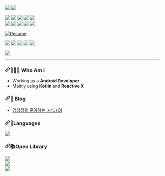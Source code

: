 
<a href="https://sieunju.github.io"><img src="https://img.shields.io/badge/-AbountMe-111111?style=flat&logo=GitHub"/></a> 
<a href="https://gitlab.qtzz.synology.me/hmju"><img src="https://img.shields.io/badge/-GitLab-FA7343?style=flat&logo=Gitlab"/></a> 

  <img src="https://img.shields.io/badge/-Android%20Studio-d7fce8?style=flat&logo=AndroidStudio"/> 
  <img src="https://img.shields.io/badge/-VS%20Code-blueviolet?style=flat&logo=VisualStudioCode"/> 
  <img src="https://img.shields.io/badge/-Jenkins-white?style=flat&logo=Jenkins"/> 
  <img src="https://img.shields.io/badge/-Java-007396?style=flat-square&logo=Java"/> 
  <img src="https://img.shields.io/badge/-Kotlin-F54E1A?style=flat&logo=Kotlin"/><br>
  <img src="https://img.shields.io/badge/-JavaScript-E34F26?style=flat&logo=JavaScript"/> 
  <img src="https://img.shields.io/badge/-Android-d7fce8?style=flat&logo=Android"/> 
  <img src="https://img.shields.io/badge/-ReactiveX-B7178C?style=flat&logo=ReactiveX"/> 
  <img src="https://img.shields.io/badge/-Node.js-d1f5ce?style=flat&logo=Node.js"/> 
  <img src="http://img.shields.io/badge/-Docker-CFE0F4?style=flat&logo=Docker"/>


 <div data-target="readme-toc.content" class="Box-body px-5 pb-5">
          <article class="markdown-body entry-content container-lg" itemprop="text"><p dir="auto"><a href="https://spurious-sleet-316.notion.site/who-am-I-dffab2bd47ef4b5fb57ed8d8bdaf118c" rel="nofollow"><img src="https://camo.githubusercontent.com/1b07a9ef4b23d42e92ee540f4f8615e20aafe4fb57d7ddbb5622c539d70597a1/68747470733a2f2f696d672e736869656c64732e696f2f62616467652f526573756d652d4e6f74696f6e2d6f72616e67653f7374796c653d666c61742d737175617265" alt="Resume" style="max-width: 100%;"></a></p>
<p dir="auto">
  <a target="_blank" rel="noopener noreferrer" href="https://camo.githubusercontent.com/0c7394a8d22868ccbec6e5ad388bc776c663740dbf6884c8729af1f0bf817f7f/68747470733a2f2f696d672e736869656c64732e696f2f62616467652f2d4a6176612d3030373339363f7374796c653d666f722d7468652d6261646765266c6f676f3d4a617661"><img src="https://camo.githubusercontent.com/0c7394a8d22868ccbec6e5ad388bc776c663740dbf6884c8729af1f0bf817f7f/68747470733a2f2f696d672e736869656c64732e696f2f62616467652f2d4a6176612d3030373339363f7374796c653d666f722d7468652d6261646765266c6f676f3d4a617661" data-canonical-src="https://img.shields.io/badge/-Java-007396?style=for-the-badge&amp;logo=Java" style="max-width: 100%;"></a> 
  <a target="_blank" rel="noopener noreferrer" href="https://camo.githubusercontent.com/1854be13b1b643c7331b810eb9ebf7360111ec54609e98c80403ffa99ccd5652/68747470733a2f2f696d672e736869656c64732e696f2f62616467652f537072696e672d3644423333463f7374796c653d666f722d7468652d6261646765266c6f676f3d537072696e67266c6f676f436f6c6f723d7768697465"><img src="https://camo.githubusercontent.com/1854be13b1b643c7331b810eb9ebf7360111ec54609e98c80403ffa99ccd5652/68747470733a2f2f696d672e736869656c64732e696f2f62616467652f537072696e672d3644423333463f7374796c653d666f722d7468652d6261646765266c6f676f3d537072696e67266c6f676f436f6c6f723d7768697465" data-canonical-src="https://img.shields.io/badge/Spring-6DB33F?style=for-the-badge&amp;logo=Spring&amp;logoColor=white" style="max-width: 100%;"></a> 
  <a target="_blank" rel="noopener noreferrer" href="https://camo.githubusercontent.com/14bc04114e03c7359b651d7bb82f05cece617bd85476a70242367c646bde217a/68747470733a2f2f696d672e736869656c64732e696f2f62616467652f4d7973716c2d3434373941313f7374796c653d666f722d7468652d6261646765266c6f676f3d4d7973716c266c6f676f436f6c6f723d7768697465"><img src="https://camo.githubusercontent.com/14bc04114e03c7359b651d7bb82f05cece617bd85476a70242367c646bde217a/68747470733a2f2f696d672e736869656c64732e696f2f62616467652f4d7973716c2d3434373941313f7374796c653d666f722d7468652d6261646765266c6f676f3d4d7973716c266c6f676f436f6c6f723d7768697465" data-canonical-src="https://img.shields.io/badge/Mysql-4479A1?style=for-the-badge&amp;logo=Mysql&amp;logoColor=white" style="max-width: 100%;"></a> 
  <a target="_blank" rel="noopener noreferrer" href="https://camo.githubusercontent.com/f12073d90fdedbf5a585fe6a37b7ad1cfc125123b0ee80081d1e741109e628c4/68747470733a2f2f696d672e736869656c64732e696f2f62616467652f4a6176617363726970742d4637444631453f7374796c653d666f722d7468652d6261646765266c6f676f3d4a617661736372697074266c6f676f436f6c6f723d626c61636b"><img src="https://camo.githubusercontent.com/f12073d90fdedbf5a585fe6a37b7ad1cfc125123b0ee80081d1e741109e628c4/68747470733a2f2f696d672e736869656c64732e696f2f62616467652f4a6176617363726970742d4637444631453f7374796c653d666f722d7468652d6261646765266c6f676f3d4a617661736372697074266c6f676f436f6c6f723d626c61636b" data-canonical-src="https://img.shields.io/badge/Javascript-F7DF1E?style=for-the-badge&amp;logo=Javascript&amp;logoColor=black" style="max-width: 100%;"></a>
  <a target="_blank" rel="noopener noreferrer" href="https://camo.githubusercontent.com/91ae7af8be21f5f1051a609cb588f3299feb18ac4f1c5878a9a21b2ead7b3131/68747470733a2f2f696d672e736869656c64732e696f2f62616467652f4a51756572792d3037363941443f7374796c653d666f722d7468652d6261646765266c6f676f3d4a5175657279266c6f676f436f6c6f723d7768697465"><img src="https://camo.githubusercontent.com/91ae7af8be21f5f1051a609cb588f3299feb18ac4f1c5878a9a21b2ead7b3131/68747470733a2f2f696d672e736869656c64732e696f2f62616467652f4a51756572792d3037363941443f7374796c653d666f722d7468652d6261646765266c6f676f3d4a5175657279266c6f676f436f6c6f723d7768697465" data-canonical-src="https://img.shields.io/badge/JQuery-0769AD?style=for-the-badge&amp;logo=JQuery&amp;logoColor=white" style="max-width: 100%;"></a>
</p>
<p dir="auto">
  <a target="_blank" rel="noopener noreferrer" href="https://camo.githubusercontent.com/3f98f27163841fa6657110581e12389527e4d14f82b431e6ee839e7098379950/68747470733a2f2f6769746875622d726561646d652d73746174732e76657263656c2e6170702f6170693f757365726e616d653d6973656d616e672673686f775f69636f6e733d7472756526636f756e745f707269766174653d7472756526686964653d73746172732c636f6e7472696273"></a>
</p>
<img src="https://github-readme-stats.vercel.app/api?username=sieunju&show_icons=true&count_private=true&hide=stars,contribs" />

<hr>
<h3 dir="auto"><a id="user-content--who-am-i" class="anchor" aria-hidden="true" href="#-who-am-i"><svg class="octicon octicon-link" viewBox="0 0 16 16" version="1.1" width="16" height="16" aria-hidden="true"><path fill-rule="evenodd" d="M7.775 3.275a.75.75 0 001.06 1.06l1.25-1.25a2 2 0 112.83 2.83l-2.5 2.5a2 2 0 01-2.83 0 .75.75 0 00-1.06 1.06 3.5 3.5 0 004.95 0l2.5-2.5a3.5 3.5 0 00-4.95-4.95l-1.25 1.25zm-4.69 9.64a2 2 0 010-2.83l2.5-2.5a2 2 0 012.83 0 .75.75 0 001.06-1.06 3.5 3.5 0 00-4.95 0l-2.5 2.5a3.5 3.5 0 004.95 4.95l1.25-1.25a.75.75 0 00-1.06-1.06l-1.25 1.25a2 2 0 01-2.83 0z"></path></svg></a><a id="user-content-️-breif" href="#️-breif"></a><g-emoji class="g-emoji" alias="woman_mechanic" fallback-src="https://github.githubassets.com/images/icons/emoji/unicode/1f469-1f527.png">👨🏽‍💻</g-emoji> Who Am I</h3>
<ul dir="auto">
<li>Working as a <strong>Android Developer</strong></li>
<li>Mainly using <strong>Kotlin</strong> and <strong>Reactive X</strong></li>
</ul>
<h3 dir="auto"><a id="user-content--blog" class="anchor" aria-hidden="true" href="#-blog"><svg class="octicon octicon-link" viewBox="0 0 16 16" version="1.1" width="16" height="16" aria-hidden="true"><path fill-rule="evenodd" d="M7.775 3.275a.75.75 0 001.06 1.06l1.25-1.25a2 2 0 112.83 2.83l-2.5 2.5a2 2 0 01-2.83 0 .75.75 0 00-1.06 1.06 3.5 3.5 0 004.95 0l2.5-2.5a3.5 3.5 0 00-4.95-4.95l-1.25 1.25zm-4.69 9.64a2 2 0 010-2.83l2.5-2.5a2 2 0 012.83 0 .75.75 0 001.06-1.06 3.5 3.5 0 00-4.95 0l-2.5 2.5a3.5 3.5 0 004.95 4.95l1.25-1.25a.75.75 0 00-1.06-1.06l-1.25 1.25a2 2 0 01-2.83 0z"></path></svg></a><a id="user-content-️-breif" href="#️-breif"></a><g-emoji class="g-emoji" alias="book" fallback-src="https://github.githubassets.com/images/icons/emoji/unicode/1f4d6.png">📖</g-emoji> Blog</h3>
<ul dir="auto">
<li><a href="https://jsieun73.tistory.com" rel="nofollow">임창정을 좋아하는 ㅅrㄴrOI</a></li>
</ul>
<h3 dir="auto"><a id="user-content--blog" class="anchor" aria-hidden="true" href="#-blog"><svg class="octicon octicon-link" viewBox="0 0 16 16" version="1.1" width="16" height="16" aria-hidden="true"><path fill-rule="evenodd" d="M7.775 3.275a.75.75 0 001.06 1.06l1.25-1.25a2 2 0 112.83 2.83l-2.5 2.5a2 2 0 01-2.83 0 .75.75 0 00-1.06 1.06 3.5 3.5 0 004.95 0l2.5-2.5a3.5 3.5 0 00-4.95-4.95l-1.25 1.25zm-4.69 9.64a2 2 0 010-2.83l2.5-2.5a2 2 0 012.83 0 .75.75 0 001.06-1.06 3.5 3.5 0 00-4.95 0l-2.5 2.5a3.5 3.5 0 004.95 4.95l1.25-1.25a.75.75 0 00-1.06-1.06l-1.25 1.25a2 2 0 01-2.83 0z"></path></svg></a><a id="user-content-️-breif" href="#️-breif"></a><g-emoji class="g-emoji" alias="book" fallback-src="https://github.githubassets.com/images/icons/emoji/unicode/1f4d6.png">🤖</g-emoji>Languages</h3>
<img src="https://github-readme-stats.vercel.app/api/top-langs/?username=sieunju&layout=compact&langs_count=5" />
<h3 dir="auto"><a id="user-content--blog" class="anchor" aria-hidden="true" href="#-blog"><svg class="octicon octicon-link" viewBox="0 0 16 16" version="1.1" width="16" height="16" aria-hidden="true"><path fill-rule="evenodd" d="M7.775 3.275a.75.75 0 001.06 1.06l1.25-1.25a2 2 0 112.83 2.83l-2.5 2.5a2 2 0 01-2.83 0 .75.75 0 00-1.06 1.06 3.5 3.5 0 004.95 0l2.5-2.5a3.5 3.5 0 00-4.95-4.95l-1.25 1.25zm-4.69 9.64a2 2 0 010-2.83l2.5-2.5a2 2 0 012.83 0 .75.75 0 001.06-1.06 3.5 3.5 0 00-4.95 0l-2.5 2.5a3.5 3.5 0 004.95 4.95l1.25-1.25a.75.75 0 00-1.06-1.06l-1.25 1.25a2 2 0 01-2.83 0z"></path></svg></a><a id="user-content-️-breif" href="#️-breif"></a><g-emoji class="g-emoji" alias="book" fallback-src="https://github.githubassets.com/images/icons/emoji/unicode/1f4d6.png">📚</g-emoji>Open Library</h3>
  <a href="https://github.com/sieunju/widget"><img src="https://github-readme-stats.vercel.app/api/pin/?username=sieunju&repo=widget" style="max-width: 70%;"></a>
<br>
  <a href="https://github.com/sieunju/YoutubePlayerView"><img src="https://github-readme-stats.vercel.app/api/pin/?username=sieunju&repo=YoutubePlayerView" style="max-width: 70%;"></a>
<br>
  <a href="https://github.com/sieunju/SimplePermissions"><img src="https://github-readme-stats.vercel.app/api/pin/?username=sieunju&repo=SimplePermissions" style="max-width: 70%;"></a>
<br>
